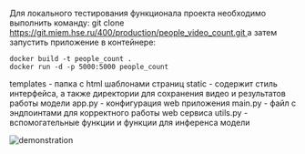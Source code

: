 Для локального тестирования функционала проекта необходимо выполнить команду: 
git clone [https://git.miem.hse.ru/400/production/people_video_count.git ](https://github.com/Sssanek/people_video_count.git)
а затем запустить приложение в контейнере:
```
docker build -t people_count .
docker run -d -p 5000:5000 people_count
```
templates - папка с html шаблонами страниц
static - содержит стиль интерфейса, а также директории для сохранения видео и результатов работы модели
app.py - конфигурация web приложения
main.py - файл с эндпоинтами для корректного работы web сервиса
utils.py - вспомогательные функции и функции для инференса модели


![demonstration](https://github.com/Sssanek/people_video_count/assets/77668803/bf1549fd-f194-402d-a29f-e65452dbbf6e)
